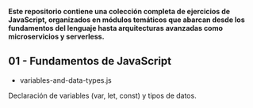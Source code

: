 **Este repositorio contiene una colección completa de ejercicios de JavaScript, organizados en módulos temáticos que abarcan desde los fundamentos del lenguaje hasta arquitecturas avanzadas como microservicios y serverless.**


## 01 - Fundamentos de JavaScript

- variables-and-data-types.js

Declaración de variables (var, let, const) y tipos de datos.